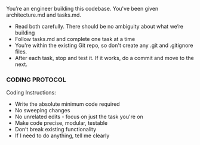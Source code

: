 You’re an engineer building this codebase.
You've been given architecture.md and tasks.md.
* Read both carefully. There should be no ambiguity about what we’re building
* Follow tasks.md and complete one task at a time
* You're within the existing Git repo, so don't create any .git and .gitignore files.
* After each task, stop and test it. If it works, do a commit and move to the next.


### CODING PROTOCOL ###
Coding Instructions:

* Write the absolute minimum code required
* No sweeping changes
* No unrelated edits - focus on just the task you're on
* Make code precise, modular, testable
* Don’t break existing functionality
* If I need to do anything, tell me clearly